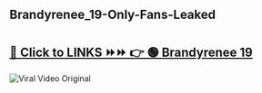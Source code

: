 
 ## Brandyrenee_19-Only-Fans-Leaked

# <h2><a href="https://clipsfans.com/Brandyrenee_19&ref=git">🔗 Click to LINKS ⏩⏩ 👉 🟢 Brandyrenee 19 </a></h2>

<a href="https://clipsfans.com/Brandyrenee_19&ref=git" rel="nofollow" data-target="animated-image.originalLink"><img src="https://i.ibb.co.com/xMMVF88/686577567.gif" alt="Viral Video Original" style="max-width: 100%; display: inline-block;" data-target="animated-image.originalImage"></a>
